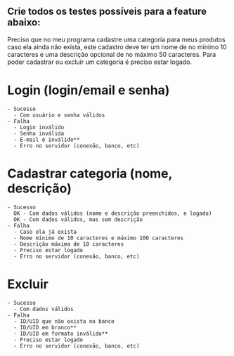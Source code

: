 ## Crie todos os testes possíveis para a feature abaixo:

Preciso que no meu programa cadastre uma categoria para meus produtos caso ela ainda não exista, este cadastro deve ter um nome de no mínimo 10 caracteres e uma descrição opcional de no máximo 50 caracteres. Para poder cadastrar ou excluir um categoria é preciso estar logado.

# Login (login/email e senha)

    - Sucesso
      - Com usuário e senha válidos
    - Falha
      - Login inválido
      - Senha inválida
      - E-mail é inválido**
      - Erro no servidor (conexão, banco, etc)

# Cadastrar categoria (nome, descrição)

    - Sucesso
      OK - Com dados válidos (nome e descrição preenchidos, e logado)
      OK - Com dados válidos, mas sem descrição
    - Falha
      - Caso ela já exista
      - Nome mínimo de 10 caracteres e máximo 100 caracteres
      - Descrição máxima de 10 caracteres
      - Preciso estar logado
      - Erro no servidor (conexão, banco, etc)

# Excluir

    - Sucesso
      - Com dados válidos
    - Falha
      - ID/UID que não exista no banco
      - ID/UID em branco**
      - ID/UID em formato inválido**
      - Preciso estar logado
      - Erro no servidor (conexão, banco, etc)
